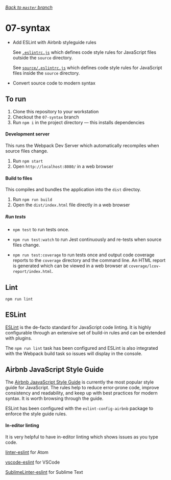 _[Back to `master` branch](https://github.com/DunedinJS/migrating-to-modern-js)_

# 07-syntax

* Add ESLint with Airbnb styleguide rules

  See [`.eslintrc.js`](./.eslintrc.js) which defines code style rules for
  JavaScript files outside the `source` directory.

  See [`source/.eslintrc.js`](./source/.eslintrc.js) which defines code style
  rules for JavaScript files inside the `source` directory.

* Convert source code to modern syntax

## To run

1. Clone this repository to your workstation
1. Checkout the `07-syntax` branch
1. Run `npm i` in the project directory &mdash; this installs dependencies

#### Development server

This runs the Webpack Dev Server which automatically recompiles when source files change.

1. Run `npm start`
1. Open `http://localhost:8080/` in a web browser

#### Build to files

This compiles and bundles the application into the `dist` directoy.

1. Run `npm run build`
1. Open the `dist/index.html` file directly in a web browser

##### Run tests

* `npm test` to run tests once.

* `npm run test:watch` to run Jest continuously and re-tests when source files change.

* `npm run test:coverage` to run tests once and output code coverage reports to the `coverage` directory and the command line.
An HTML report is generated which can be viewed in a web browser at
`coverage/lcov-report/index.html`.

## Lint

`npm run lint`

## ESLint

[ESLint](http://eslint.org/) is the de-facto standard for JavaScript code linting.
It is highly configurable through an extensive set of build-in rules and can be
extended with plugins.

The `npm run lint` task has been configured and ESLint is also integrated with
the Webpack build task so issues will display in the console.

## Airbnb JavaScript Style Guide

The [Airbnb JaavaScript Style Guide](https://github.com/airbnb/javascript) is
currently the most popular style guide for JavaScript.
The rules help to reduce error-prone code, improve consistency and readability,
and keep up with best practices for modern syntax.
It is worth browsing through the guide.

ESLint has been configured with the `eslint-config-airbnb` package to enforce
the style guide rules.

#### In-editor linting

It is very helpful to have in-editor linting which shows issues as you type code.

[linter-eslint](https://atom.io/packages/linter-eslint) for Atom

[vscode-eslint](https://github.com/Microsoft/vscode-eslint) for VSCode

[SublimeLinter-eslint](https://github.com/roadhump/SublimeLinter-eslint) for Sublime Text
